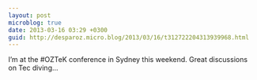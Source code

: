 ```yaml
---
layout: post
microblog: true
date: 2013-03-16 03:29 +0300
guid: http://desparoz.micro.blog/2013/03/16/t312722204313939968.html
---
```

I’m at the #OZTeK conference in Sydney this weekend. Great discussions on Tec diving…
